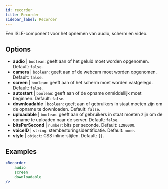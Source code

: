 ```yaml
---
id: recorder 
title: Recorder
sidebar_label: Recorder
---
```


Een ISLE-component voor het opnemen van audio, scherm en video.

## Options

* __audio__ | `boolean`: geeft aan of het geluid moet worden opgenomen. Default: `false`.
* __camera__ | `boolean`: geeft aan of de webcam moet worden opgenomen. Default: `false`.
* __screen__ | `boolean`: geeft aan of het scherm moet worden vastgelegd. Default: `false`.
* __autostart__ | `boolean`: geeft aan of de opname onmiddellijk moet beginnen. Default: `false`.
* __downloadable__ | `boolean`: geeft aan of gebruikers in staat moeten zijn om de opname te downloaden. Default: `false`.
* __uploadable__ | `boolean`: geeft aan of gebruikers in staat moeten zijn om de opname te uploaden naar de server. Default: `false`.
* __bitsPerSecond__ | `number`: bits per seconde. Default: `1280000`.
* __voiceID__ | `string`: stembesturingsidentificatie. Default: `none`.
* __style__ | `object`: CSS inline-stijlen. Default: `{}`.


## Examples

```jsx live
<Recorder 
    audio
    screen
    downloadable
/>
``` 



